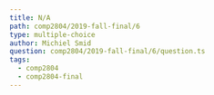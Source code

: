 ```yaml
---
title: N/A
path: comp2804/2019-fall-final/6
type: multiple-choice
author: Michiel Smid
question: comp2804/2019-fall-final/6/question.ts
tags:
  - comp2804
  - comp2804-final
---
```

